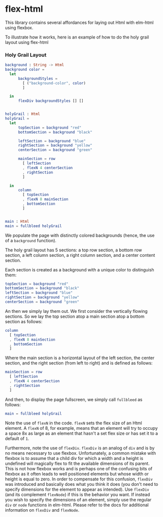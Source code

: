 # flex-html
This library contains several affordances for laying out Html with elm-html using flexbox.

To illustrate how it works, here is an example of how to do the holy grail layout using flex-html

### Holy Grail Layout

```elm
background : String -> Html
background color =
  let
      backgroundStyles =
        [ ("background-color", color)
        ]

  in
      flexDiv backgroundStyles [] []


holyGrail : Html
holyGrail =
  let
      topSection = background "red"
      bottomSection = background "black"

      leftSection = background "blue"
      rightSection = background "yellow"
      centerSection = background "green"

      mainSection = row
        [ leftSection
        , flexN 4 centerSection
        , rightSection
        ]

  in
      column
        [ topSection
        , flexN 8 mainSection
        , bottomSection
        ]


main : Html
main = fullbleed holyGrail
```

We populate the page with distinctly colored backgrounds (hence, the use of a `background` function).

The holy grail layout has 5 sections: a top row section, a bottom row section, a left column section, a right column section, and a center content section.

Each section is created as a background with a unique color to distinguish them:

```elm
topSection = background "red"
bottomSection = background "black"
leftSection = background "blue"
rightSection = background "yellow"
centerSection = background "green"
```

An then we simply lay them out. We first consider the vertically flowing sections. So we lay the top section atop a main section atop a bottom section as follows: 

```elm
column
  [ topSection
  , flexN 8 mainSection
  , bottomSection
  ]
```

Where the main section is a horizontal layout of the left section, the center section, and the right section (from left to right) and is defined as follows:

```elm
mainSection = row
  [ leftSection
  , flexN 4 centerSection
  , rightSection
  ]
```

And then, to display the page fullscreen, we simply call `fullbleed` as follows:

```elm
main = fullbleed holyGrail
```

Note the use of `flexN` in the code. `flexN` sets the flex size of an Html element. A `flexN` of 8, for example, means that an element will try to occupy a space 8x as large as an element that hasn't a set flex size or has set it to a default of `1`. 

Furthermore, note the use of `flexDiv`. `flexDiv` is an analog of `div` and is by no means necessary to use flexbox. Unfortunately, a common mistake with flexbox is to assume that a child div for which a width and a height is undefined will magically flex to fit the available dimensions of its parent. This is not how flexbox works and is perhaps one of the confusing bits of flexbox as it often leads to well positioned elements but whose width or height is equal to zero. In order to compensate for this confusion, `flexDiv` was introduced and basically does what you think it does (you don't need to specify dimensions for the element to appear as intended). Use `flexDiv` (and its complement `flexNode`) if this is the behavior you want. If instead you wish to specify the dimensions of an element, simply use the regular `div` or `node` functions in elm-html. Please refer to the docs for additional information on `flexDiv` and `flexNode`.
